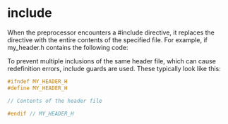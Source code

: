 # include

When the preprocessor encounters a #include directive, it replaces the directive with the entire contents of the specified file. For example, if my_header.h contains the following code:

To prevent multiple inclusions of the same header file, which can cause redefinition errors, include guards are used. These typically look like this:

````c++
#ifndef MY_HEADER_H
#define MY_HEADER_H

// Contents of the header file

#endif // MY_HEADER_H

````

